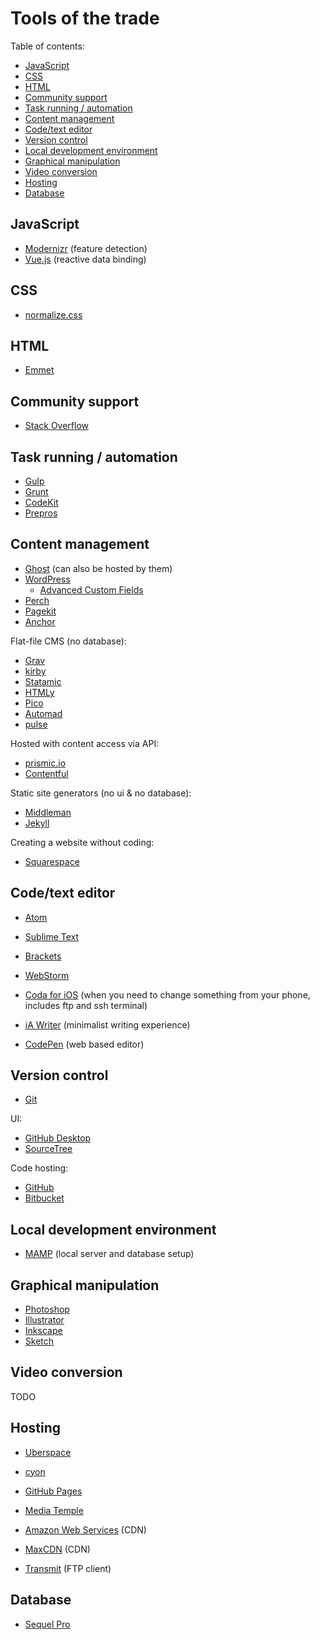 # Tools of the trade

Table of contents:

- [JavaScript](#javascript)
- [CSS](#css)
- [HTML](#html)
- [Community support](#community-support)
- [Task running / automation](#task-running-automation)
- [Content management](#content-management)
- [Code/text editor](#codetext-editor)
- [Version control](#version-control)
- [Local development environment](#local-development-environment)
- [Graphical manipulation](#graphical-manipulation)
- [Video conversion](#video-conversion)
- [Hosting](#hosting)
- [Database](#database)


## JavaScript

-	<a href="https://modernizr.com/" target="_blank">Modernizr</a> (feature detection)
-	<a href="http://vuejs.org/" target="_blank">Vue.js</a> (reactive data binding)


## CSS

-	<a href="https://necolas.github.io/normalize.css/" target="_blank">normalize.css</a>


## HTML

-	<a href="http://emmet.io/" target="_blank">Emmet</a>


## Community support

-	<a href="http://stackoverflow.com/" target="_blank">Stack Overflow</a>


## Task running / automation

-	<a href="http://gulpjs.com/" target="_blank">Gulp</a>
-	<a href="http://gruntjs.com/" target="_blank">Grunt</a>
-	<a href="https://incident57.com/codekit/" target="_blank">CodeKit</a>
-	<a href="https://prepros.io/" target="_blank">Prepros</a>


## Content management

-	<a href="https://ghost.org/" target="_blank">Ghost</a> (can also be hosted by them)
-	<a href="https://wordpress.org/" target="_blank">WordPress</a>
	-	<a href="http://www.advancedcustomfields.com/" target="_blank">Advanced Custom Fields</a>
-	<a href="https://grabaperch.com/" target="_blank">Perch</a>
-	<a href="http://pagekit.com/" target="_blank">Pagekit</a>
-	<a href="http://anchorcms.com/" target="_blank">Anchor</a>

Flat-file CMS (no database):
-	<a href="http://getgrav.org/" target="_blank">Grav</a>
-	<a href="http://getkirby.com/" target="_blank">kirby</a>
-	<a href="http://statamic.com/" target="_blank">Statamic</a>
-	<a href="https://www.htmly.com/" target="_blank">HTMLy</a>
-	<a href="http://picocms.org/" target="_blank">Pico</a>
-	<a href="http://automad.org/" target="_blank">Automad</a>
-	<a href="http://www.pulsecms.com/" target="_blank">pulse</a>

Hosted with content access via API:
-	<a href="https://prismic.io/" target="_blank">prismic.io</a>
-	<a href="https://www.contentful.com" target="_blank">Contentful</a>

Static site generators (no ui & no database):
-	<a href="https://middlemanapp.com/" target="_blank">Middleman</a>
-	<a href="http://jekyllrb.com/" target="_blank">Jekyll</a>

Creating a website without coding:
-	<a href="http://www.squarespace.com/" target="_blank">Squarespace</a>


## Code/text editor

-	<a href="https://atom.io/" target="_blank">Atom</a>
-	<a href="http://www.sublimetext.com/" target="_blank">Sublime Text</a>
-	<a href="http://brackets.io/" target="_blank">Brackets</a>
-	<a href="https://www.jetbrains.com/webstorm/" target="_blank">WebStorm</a>
-	<a href="http://panic.com/coda-ios/" target="_blank">Coda for iOS</a> (when you need to change something from your phone, includes ftp and ssh terminal)

-	<a href="https://ia.net/writer" target="_blank">iA Writer</a> (minimalist writing experience)

-	<a href="http://codepen.io/" target="_blank">CodePen</a> (web based editor)


## Version control

-	<a href="https://git-scm.com/" target="_blank">Git</a>

UI:
-	<a href="https://desktop.github.com/" target="_blank">GitHub Desktop</a>
-	<a href="https://www.sourcetreeapp.com/" target="_blank">SourceTree</a>

Code hosting:
-	<a href="https://github.com/" target="_blank">GitHub</a>
-	<a href="https://bitbucket.org/" target="_blank">Bitbucket</a>


## Local development environment

-	<a href="https://www.mamp.info/en/" target="_blank">MAMP</a> (local server and database setup)


## Graphical manipulation

-	<a href="http://www.adobe.com/products/photoshop.html" target="_blank">Photoshop</a>
-	<a href="https://www.adobe.com/products/illustrator.html" target="_blank">Illustrator</a>
-	<a href="https://inkscape.org/en/" target="_blank">Inkscape</a>
-	<a href="http://www.sketchapp.com/" target="_blank">Sketch</a>


## Video conversion

TODO


## Hosting

-	<a href="https://uberspace.de/" target="_blank">Uberspace</a>
-	<a href="https://www.cyon.ch/" target="_blank">cyon</a>
-	<a href="https://pages.github.com/" target="_blank">GitHub Pages</a>
-	<a href="https://mediatemple.net/" target="_blank">Media Temple</a>
-	<a href="http://aws.amazon.com/" target="_blank">Amazon Web Services</a> (CDN)
-	<a href="https://www.maxcdn.com/" target="_blank">MaxCDN</a> (CDN)

-	<a href="http://panic.com/transmit/" target="_blank">Transmit</a> (FTP client)


## Database

-	<a href="http://www.sequelpro.com/" target="_blank">Sequel Pro</a>

